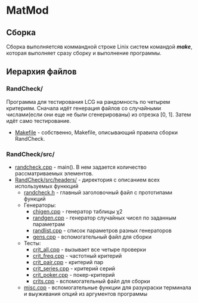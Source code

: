 # MatMod


## Сборка

Сборка выполняетсяв коммандной строке Linix систем командой ***make***, которая выполняет сразу сборку и выполнение программы.

## Иерархия файлов

### RandCheck/

Программа для тестирования LCG на рандомность по четырем критериям. 
Сначала идёт генерация файлов со случайными числами(если они еще не были сгенерированы) из отрезка [0, 1].
Затем идёт само тестирование.

* [Makefile](https://github.com/maxim1317/MatMod/blob/master/RandCheck/Makefile) - собственно, Makefile, описывающий правила сборки RandCheck.

### RandCheck/src/

* [randcheck.cpp](https://github.com/maxim1317/MatMod/blob/master/RandCheck/src/randcheck.cpp) - main(). В нем задается количество рассматриваемых элементов.
* [RandCheck/src/headers/](https://github.com/maxim1317/MatMod/blob/master/RandCheck/src/headers/) - директория с описанием всех используемых функкций
  * [randcheck.h](https://github.com/maxim1317/MatMod/blob/master/RandCheck/src/headers/randcheck.h) - главный заголовочный файл с прототипами функций
  * Генераторы:
    * [chigen.cpp](https://github.com/maxim1317/MatMod/blob/master/RandCheck/src/headers/chigen.cpp) - генератор таблицы  χ2
    * [randgen.cpp](https://github.com/maxim1317/MatMod/blob/master/RandCheck/src/headers/randgen.cpp) - генератор случайных чисел по заданным параметрам
    * [randlist.cpp](https://github.com/maxim1317/MatMod/blob/master/RandCheck/src/headers/randlist.cpp) - список параметров разных генераторов
    * [gens.cpp](https://github.com/maxim1317/MatMod/blob/master/RandCheck/src/headers/gens.cpp) - вспомогательный файл для сборки
  * Тесты:
    * [crit_all.cpp](https://github.com/maxim1317/MatMod/blob/master/RandCheck/src/headers/crit_all.cpp) - вызывает все четыре проверки
    * [crit_freq.cpp](https://github.com/maxim1317/MatMod/blob/master/RandCheck/src/headers/crit_freq.cpp) - частотный критерий
    * [crit_pair.cpp](https://github.com/maxim1317/MatMod/blob/master/RandCheck/src/headers/crit_pair.cpp) - критерий пар
    * [crit_series.cpp](https://github.com/maxim1317/MatMod/blob/master/RandCheck/src/headers/crit_series.cpp) - критерий серий
    * [crit_poker.cpp](https://github.com/maxim1317/MatMod/blob/master/RandCheck/src/headers/crit_poker.cpp) - покер-критерий
    * [crits.cpp](https://github.com/maxim1317/MatMod/blob/master/RandCheck/src/headers/crits.cpp) - вспомогательный файл для сборки
  * [misc.cpp](https://github.com/maxim1317/MatMod/blob/master/RandCheck/src/headers/misc.cpp) - вспомогательные функции для разукраски терминала и выуживания опций из аргументов программы
